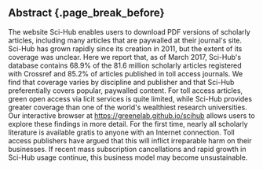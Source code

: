 ## Abstract {.page_break_before}

The website Sci-Hub enables users to download PDF versions of scholarly articles, including many articles that are paywalled at their journal's site.
Sci-Hub has grown rapidly since its creation in 2011, but the extent of its coverage was unclear.
Here we report that, as of March 2017, Sci-Hub's database contains 68.9% of the 81.6 million scholarly articles registered with Crossref and 85.2% of articles published in toll access journals.
We find that coverage varies by discipline and publisher and that Sci-Hub preferentially covers popular, paywalled content.
For toll access articles, green open access via licit services is quite limited, while Sci-Hub provides greater coverage than one of the world's wealthiest research universities.
Our interactive browser at https://greenelab.github.io/scihub allows users to explore these findings in more detail.
For the first time, nearly all scholarly literature is available gratis to anyone with an Internet connection.
Toll access publishers have argued that this will inflict irreparable harm on their businesses. If recent mass subscription cancellations and rapid growth in Sci-Hub usage continue, this business model may become unsustainable.
